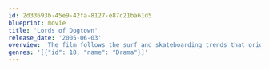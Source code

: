 ```yaml
---
id: 2d33693b-45e9-42fa-8127-e87c21ba61d5
blueprint: movie
title: 'Lords of Dogtown'
release_date: '2005-06-03'
overview: 'The film follows the surf and skateboarding trends that originated in Venice, California during the 1970s.'
genres: '[{"id": 18, "name": "Drama"}]'
---
```

